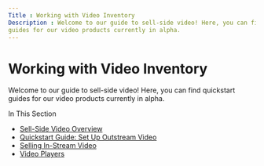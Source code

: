 ```yaml
---
Title : Working with Video Inventory
Description : Welcome to our guide to sell-side video! Here, you can find quickstart
guides for our video products currently in alpha.
---
```



# Working with Video Inventory



Welcome to our guide to sell-side video! Here, you can find quickstart
guides for our video products currently in alpha.

In This Section

- <a href="sell-side-video-overview.html" class="xref">Sell-Side Video
  Overview</a>
- <a href="outstream-video-quickstart-guide.html" class="xref">Quickstart
  Guide: Set Up Outstream Video</a>
- <a href="selling-in-stream-video.html" class="xref"
  title="To monetize video inventory, you need to successfully describe the player and its specifications using the placement object. These capabilities are fully supported by Monetize and the Xandr API.">Selling
  In-Stream Video</a>
- <a href="video-players.html" class="xref">Video Players</a>




